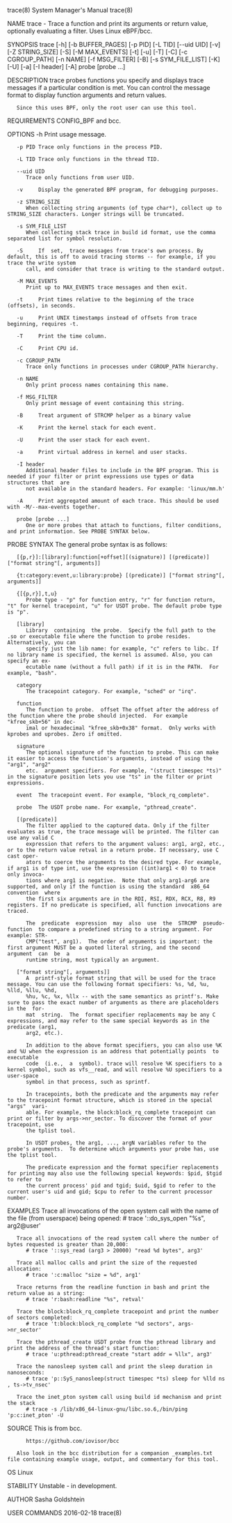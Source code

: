 trace(8)							    System Manager's Manual							      trace(8)

NAME
       trace - Trace a function and print its arguments or return value, optionally evaluating a filter. Uses Linux eBPF/bcc.

SYNOPSIS
       trace [-h] [-b BUFFER_PAGES] [-p PID] [-L TID] [--uid UID] [-v] [-Z STRING_SIZE] [-S] [-M MAX_EVENTS] [-t]
		[-u] [-T] [-C] [-c CGROUP_PATH] [-n NAME] [-f MSG_FILTER] [-B] [-s SYM_FILE_LIST] [-K] [-U] [-a]
		[-I header] [-A]
		probe [probe ...]

DESCRIPTION
       trace probes functions you specify and displays trace messages if a particular condition is met. You can control the message format to display function
       arguments and return values.

       Since this uses BPF, only the root user can use this tool.

REQUIREMENTS
       CONFIG_BPF and bcc.

OPTIONS
       -h     Print usage message.

       -p PID Trace only functions in the process PID.

       -L TID Trace only functions in the thread TID.

       --uid UID
	      Trace only functions from user UID.

       -v     Display the generated BPF program, for debugging purposes.

       -z STRING_SIZE
	      When collecting string arguments (of type char*), collect up to STRING_SIZE characters. Longer strings will be truncated.

       -s SYM_FILE_LIST
	      When collecting stack trace in build id format, use the comma separated list for symbol resolution.

       -S     If  set,	trace messages from trace's own process. By default, this is off to avoid tracing storms -- for example, if you trace the write system
	      call, and consider that trace is writing to the standard output.

       -M MAX_EVENTS
	      Print up to MAX_EVENTS trace messages and then exit.

       -t     Print times relative to the beginning of the trace (offsets), in seconds.

       -u     Print UNIX timestamps instead of offsets from trace beginning, requires -t.

       -T     Print the time column.

       -C     Print CPU id.

       -c CGROUP_PATH
	      Trace only functions in processes under CGROUP_PATH hierarchy.

       -n NAME
	      Only print process names containing this name.

       -f MSG_FILTER
	      Only print message of event containing this string.

       -B     Treat argument of STRCMP helper as a binary value

       -K     Print the kernel stack for each event.

       -U     Print the user stack for each event.

       -a     Print virtual address in kernel and user stacks.

       -I header
	      Additional header files to include in the BPF program. This is needed if your filter or print expressions use types or data structures that  are
	      not available in the standard headers. For example: 'linux/mm.h'

       -A     Print aggregated amount of each trace. This should be used with -M/--max-events together.

       probe [probe ...]
	      One or more probes that attach to functions, filter conditions, and print information. See PROBE SYNTAX below.

PROBE SYNTAX
       The general probe syntax is as follows:

       [{p,r}]:[library]:function[+offset][(signature)] [(predicate)] ["format string"[, arguments]]

       {t:category:event,u:library:probe} [(predicate)] ["format string"[, arguments]]

       {[{p,r}],t,u}
	      Probe type - "p" for function entry, "r" for function return, "t" for kernel tracepoint, "u" for USDT probe. The default probe type is "p".

       [library]
	      Library  containing  the probe.  Specify the full path to the .so or executable file where the function to probe resides. Alternatively, you can
	      specify just the lib name: for example, "c" refers to libc. If no library name is specified, the kernel is assumed. Also, you can specify an ex‐
	      ecutable name (without a full path) if it is in the PATH.	 For example, "bash".

       category
	      The tracepoint category. For example, "sched" or "irq".

       function
	      The function to probe.  offset The offset after the address of the function where the probe should injected.  For example "kfree_skb+56" in dec‐
	      imal or hexadecimal "kfree_skb+0x38" format.  Only works with kprobes and uprobes. Zero if omitted.

       signature
	      The optional signature of the function to probe. This can make it easier to access the function's arguments, instead of using the "arg1", "arg2"
	      etc.  argument specifiers. For example, "(struct timespec *ts)" in the signature position lets you use "ts" in the filter or print expressions.

       event  The tracepoint event. For example, "block_rq_complete".

       probe  The USDT probe name. For example, "pthread_create".

       [(predicate)]
	      The filter applied to the captured data. Only if the filter evaluates as true, the trace message will be printed. The filter can use any valid C
	      expression that refers to the argument values: arg1, arg2, etc., or to the return value retval in a return probe. If necessary, use C cast oper‐
	      ators to coerce the arguments to the desired type. For example, if arg1 is of type int, use the expression ((int)arg1 < 0) to trace only invoca‐
	      tions where arg1 is negative.  Note that only arg1-arg6 are supported, and only if the function is using the standard  x86_64  convention	 where
	      the first six arguments are in the RDI, RSI, RDX, RCX, R8, R9 registers. If no predicate is specified, all function invocations are traced.

	      The  predicate  expression  may  also  use  the  STRCMP  pseudo-function	to compare a predefined string to a string argument. For example: STR‐
	      CMP("test", arg1).  The order of arguments is important: the first argument MUST be a quoted literal string, and the second argument  can	 be  a
	      runtime string, most typically an argument.

       ["format string"[, arguments]]
	      A	 printf-style format string that will be used for the trace message. You can use the following format specifiers: %s, %d, %u, %lld, %llu, %hd,
	      %hu, %c, %x, %llx -- with the same semantics as printf's. Make sure to pass the exact number of arguments as there are placeholders in the  for‐
	      mat  string.  The	 format specifier replacements may be any C expressions, and may refer to the same special keywords as in the predicate (arg1,
	      arg2, etc.).

	      In addition to the above format specifiers, you can also use %K and %U when the expression is an address that potentially points	to  executable
	      code  (i.e.,  a  symbol). trace will resolve %K specifiers to a kernel symbol, such as vfs__read, and will resolve %U specifiers to a user-space
	      symbol in that process, such as sprintf.

	      In tracepoints, both the predicate and the arguments may refer to the tracepoint format structure, which is stored in the special	 "args"	 vari‐
	      able. For example, the block:block_rq_complete tracepoint can print or filter by args->nr_sector. To discover the format of your tracepoint, use
	      the tplist tool.

	      In USDT probes, the arg1, ..., argN variables refer to the probe's arguments.  To determine which arguments your probe has, use the tplist tool.

	      The predicate expression and the format specifier replacements for printing may also use the following special keywords: $pid, $tgid to refer to
	      the current process' pid and tgid; $uid, $gid to refer to the current user's uid and gid; $cpu to refer to the current processor number.

EXAMPLES
       Trace all invocations of the open system call with the name of the file (from userspace) being opened:
	      # trace '::do_sys_open "%s", arg2@user'

       Trace all invocations of the read system call where the number of bytes requested is greater than 20,000:
	      # trace '::sys_read (arg3 > 20000) "read %d bytes", arg3'

       Trace all malloc calls and print the size of the requested allocation:
	      # trace ':c:malloc "size = %d", arg1'

       Trace returns from the readline function in bash and print the return value as a string:
	      # trace 'r:bash:readline "%s", retval'

       Trace the block:block_rq_complete tracepoint and print the number of sectors completed:
	      # trace 't:block:block_rq_complete "%d sectors", args->nr_sector'

       Trace the pthread_create USDT probe from the pthread library and print the address of the thread's start function:
	      # trace 'u:pthread:pthread_create "start addr = %llx", arg3'

       Trace the nanosleep system call and print the sleep duration in nanoseconds:
	      # trace 'p::SyS_nanosleep(struct timespec *ts) sleep for %lld ns , ts->tv_nsec'

       Trace the inet_pton system call using build id mechanism and print the stack
	      # trace -s /lib/x86_64-linux-gnu/libc.so.6,/bin/ping 'p:c:inet_pton' -U

SOURCE
       This is from bcc.

	      https://github.com/iovisor/bcc

       Also look in the bcc distribution for a companion _examples.txt file containing example usage, output, and commentary for this tool.

OS
       Linux

STABILITY
       Unstable - in development.

AUTHOR
       Sasha Goldshtein

USER COMMANDS								  2016-02-18								      trace(8)
